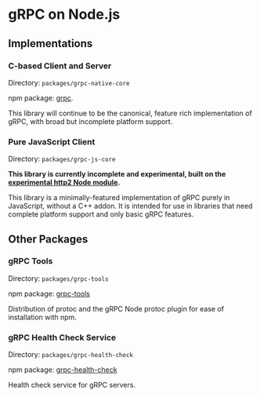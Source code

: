 # gRPC on Node.js

## Implementations

### C-based Client and Server

Directory: `packages/grpc-native-core`

npm package: [grpc](https://www.npmjs.com/package/grpc).

This library will continue to be the canonical, feature rich implementation of gRPC, with broad but incomplete platform support.

### Pure JavaScript Client

Directory: `packages/grpc-js-core`

**This library is currently incomplete and experimental, built on the [experimental http2 Node module](https://nodejs.org/api/http2.html).**

This library is a minimally-featured implementation of gRPC purely in JavaScript, without a C++ addon. It is intended for use in libraries that need complete platform support and only basic gRPC features.

## Other Packages

### gRPC Tools

Directory: `packages/grpc-tools`

npm package: [grpc-tools](https://www.npmjs.com/package/grpc-tools)

Distribution of protoc and the gRPC Node protoc plugin for ease of installation with npm.

### gRPC Health Check Service

Directory: `packages/grpc-health-check`

npm package: [grpc-health-check](https://www.npmjs.com/package/grpc-health-check)

Health check service for gRPC servers.
